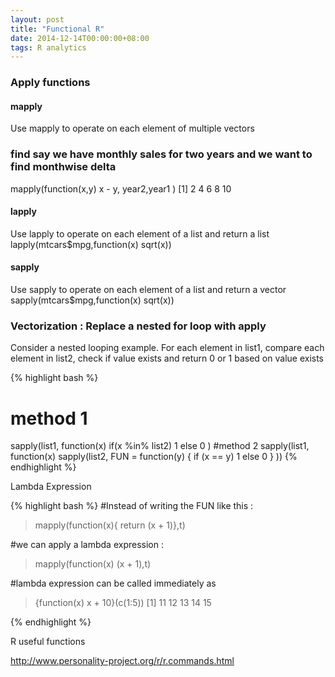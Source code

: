 ```yaml
---
layout: post
title: "Functional R"
date: 2014-12-14T00:00:00+08:00
tags: R analytics
---
```


### Apply functions

#### mapply
Use mapply to operate on each element of multiple vectors

### find say we have monthly sales for two years and we want to find monthwise delta
mapply(function(x,y) x - y, year2,year1 )
[1]  2  4  6  8 10

#### lapply
Use lapply to operate on each element of a list and return a list
lapply(mtcars$mpg,function(x) sqrt(x))

#### sapply 
Use sapply to operate on each element of a list and return a vector
sapply(mtcars$mpg,function(x) sqrt(x))


### Vectorization : Replace a nested for loop with apply
Consider a nested looping example. For each element in list1, compare each element in list2, check if value exists and return 0 or 1 based on value exists

{% highlight bash %}
# method 1
sapply(list1, function(x)  if(x %in% list2) 1 else 0 )
#method 2 
sapply(list1, function(x) sapply(list2,  FUN = function(y) { if (x == y) 1 else  0 } ))
{% endhighlight %}

Lambda Expression

{% highlight bash %}
#Instead of writing the FUN like this :
> mapply(function(x){ return (x + 1)},t)

#we can apply a lambda expression : 
>mapply(function(x) (x + 1),t)

#lambda expression can be called immediately as
> {function(x) x + 10}(c(1:5))
[1] 11 12 13 14 15

{% endhighlight %}

R useful functions

http://www.personality-project.org/r/r.commands.html


